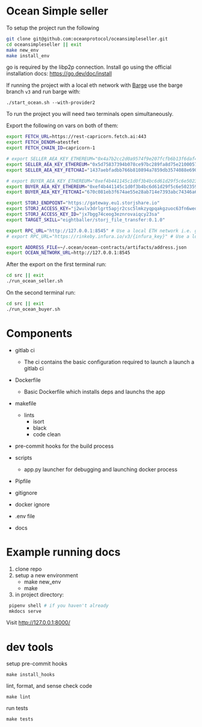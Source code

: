 # Ocean Simple seller

To setup the project run the following

```bash
git clone git@github.com:oceanprotocol/oceansimpleseller.git
cd oceansimpleseller || exit
make new_env
make install_env
```

go is required by the libp2p connection. Install go using the official
installation docs: https://go.dev/doc/install

If running the project with a local eth network with [Barge](https://github.com/oceanprotocol/barge/branches) use the barge branch `v3` and run barge with:
```
./start_ocean.sh --with-provider2
```

To run the project you will need two terminals open simultaneously.

Export the following on vars on both of them:

```bash
export FETCH_URL=https://rest-capricorn.fetch.ai:443
export FETCH_DENOM=atestfet
export FETCH_CHAIN_ID=capricorn-1

# export SELLER_AEA_KEY_ETHEREUM="0x4a7b2cc2d0a9574f9e207fcfb6b13f6daf4e90b9e0f50e389a68f507f9767880" # Rinkeby
export SELLER_AEA_KEY_ETHEREUM="0x5d75837394b078ce97bc289fa8d75e21000573520bfa7784a9d28ccaae602bf8" # BARGE/GANACHE TEST_PRIVATE_KEY1 from pytest.ini
export SELLER_AEA_KEY_FETCHAI="1437aebfadbb766b810894a7859db3574088e6909f229e484e2e14e00b7c0875"

# export BUYER_AEA_KEY_ETHEREUM="0xef4b441145c1d0f3b4bc6d61d29f5c6e502359481152f869247c7a4244d45209" # Rinkeby
export BUYER_AEA_KEY_ETHEREUM="0xef4b441145c1d0f3b4bc6d61d29f5c6e502359481152f869247c7a4244d45209" # BARGE/GANACHE TEST_PRIVATE_KEY2 from pytest.ini
export BUYER_AEA_KEY_FETCHAI="670c081eb3f674ae55e28ab714e7393abc74346a6fc738b1bf245140a038a3bb"

export STORJ_ENDPOINT="https://gateway.eu1.storjshare.io"
export STORJ_ACCESS_KEY="j2wulv3drlgrt5apjr2csc5lmkzyqpqakgzuoc63fn6wedxmnu2ng"
export STORJ_ACCESS_KEY_ID="jx7bgg74ceog3eznrovaiqcy23sa"
export TARGET_SKILL="eightballer/storj_file_transfer:0.1.0"

export RPC_URL="http://127.0.0.1:8545" # Use a local ETH network i.e. ganache / barge
# export RPC_URL="https://rinkeby.infura.io/v3/{infura_key}" # Use a local ETH network i.e. ganache / barge

export ADDRESS_FILE=~/.ocean/ocean-contracts/artifacts/address.json
export OCEAN_NETWORK_URL=http://127.0.0.1:8545
```

After the export on the first terminal run:

```bash
cd src || exit
./run_ocean_seller.sh
```

On the second terminal run:

```bash
cd src || exit
./run_ocean_buyer.sh
```

# Components

- gitlab ci

  - The ci contains the basic configuration required to launch a launch a gitlab ci

- Dockerfile

  - Basic Dockerfile which installs deps and launchs the app

- makefile
  - lints
    - isort
    - black
    - code clean
- pre-commit hooks for the build process

- scripts

  - app.py launcher for debugging and launching docker process

- Pipfile

- gitignore
- docker ignore
- .env file
- docs

# Example running docs

1. clone repo
2. setup a new environment
   - make new_env
   - make
3. in project directory:

```bash
 pipenv shell # if you haven't already
 mkdocs serve
```

Visit http://127.0.0.1:8000/

# dev tools

setup pre-commit hooks

```console
make install_hooks
```

lint, format, and sense check code

```console
make lint
```

run tests

```console
make tests
```
